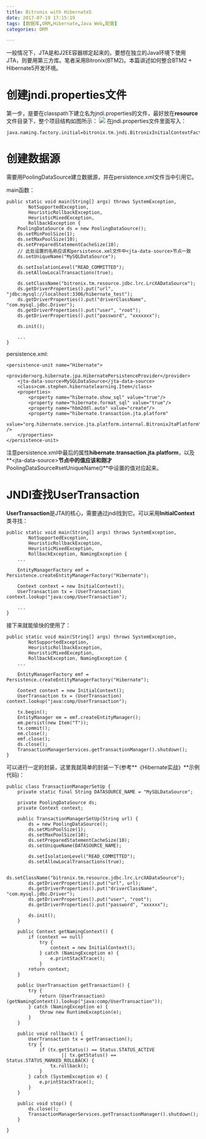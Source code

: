 ```yaml
---
title: Bitronix with Hibernate5
date: 2017-07-19 17:15:19
tags: [数据库,ORM,Hibernate,Java Web,配置]
categories: ORM

---
```

一般情况下，JTA是和J2EE容器绑定起来的。要想在独立的Java环境下使用JTA，则要用第三方库。笔者采用Bitronix(BTM2)。本篇讲述如何整合BTM2 + Hibernate5开发环境。

# 创建jndi.properties文件
第一步，是要在classpath下建立名为jndi.properties的文件，最好放在**resource**文件目录下，整个项目结构如图所示：
![](http://ok34fi9ya.bkt.clouddn.com/%E5%B1%8F%E5%B9%95%E5%BF%AB%E7%85%A7%202017-07-19%20%E4%B8%8B%E5%8D%885.30.51.png)
在jndi.properties文件里面写入：

	java.naming.factory.initial=bitronix.tm.jndi.BitronixInitialContextFactory
# 创建数据源
需要用PoolingDataSource建立数据源，并在persistence.xml文件当中引用它。

main函数：

	public static void main(String[] args) throws SystemException,
            NotSupportedException,
            HeuristicRollbackException,
            HeuristicMixedException,
            RollbackException {
        PoolingDataSource ds = new PoolingDataSource();
        ds.setMinPoolSize(1);
        ds.setMaxPoolSize(10);
        ds.setPreparedStatementCacheSize(10);
        // 此处设置的名称应该和persistence.xml文件中<jta-data-source>节点一致
        ds.setUniqueName("MySQLDataSource");

        ds.setIsolationLevel("READ_COMMITTED");
        ds.setAllowLocalTransactions(true);

        ds.setClassName("bitronix.tm.resource.jdbc.lrc.LrcXADataSource");
        ds.getDriverProperties().put("url", "jdbc:mysql://localhost:3306/hibernate_test");
        ds.getDriverProperties().put("driverClassName", "com.mysql.jdbc.Driver");
        ds.getDriverProperties().put("user", "root");
        ds.getDriverProperties().put("password", "xxxxxxx");

        ds.init();
        
        ...
    }
persistence.xml:

	<persistence-unit name="Hibernate">
        <provider>org.hibernate.jpa.HibernatePersistenceProvider</provider>
        <jta-data-source>MySQLDataSource</jta-data-source>
        <class>com.stephen.hibernatelearning.Item</class>
        <properties>
            <property name="hibernate.show_sql" value="true"/>
            <property name="hibernate.format_sql" value="true"/>
            <property name="hbm2ddl.auto" value="create"/>
            <property name="hibernate.transaction.jta.platform" 
                      value="org.hibernate.service.jta.platform.internal.BitronixJtaPlatform" />
        </properties>
    </persistence-unit>
注意persistence.xml中最后的属性**hibernate.transaction.jta.platform**，以及**&lt;jta-data-source&gt;**节点中的值应该和刚才**PoolingDataSource#setUniqueName()**中设置的值对应起来。
# JNDI查找UserTransaction
**UserTransaction**是JTA的核心，需要通过jndi找到它。可以采用**InitialContext**类寻找：

	public static void main(String[] args) throws SystemException,
            NotSupportedException,
            HeuristicRollbackException,
            HeuristicMixedException,
            RollbackException, NamingException {
        ...
        
        EntityManagerFactory emf = Persistence.createEntityManagerFactory("Hibernate");

        Context context = new InitialContext();
        UserTransaction tx = (UserTransaction) context.lookup("java:comp/UserTransaction");
        
        ...
    }
接下来就能愉快的使用了：

	public static void main(String[] args) throws SystemException,
            NotSupportedException,
            HeuristicRollbackException,
            HeuristicMixedException,
            RollbackException, NamingException {
        ...

        EntityManagerFactory emf = Persistence.createEntityManagerFactory("Hibernate");

        Context context = new InitialContext();
        UserTransaction tx = (UserTransaction) context.lookup("java:comp/UserTransaction");

        tx.begin();
        EntityManager em = emf.createEntityManager();
        em.persist(new Item("T"));
        tx.commit();
        em.close();
        emf.close();
        ds.close();
        TransactionManagerServices.getTransactionManager().shutdown();
    }
可以进行一定的封装，这里我就简单的封装一下(参考**《Hibernate实战》**示例代码)：

	public class TransactionManagerSetUp {
	    private static final String DATASOURCE_NAME = "MySQLDataSource";
	
	    private PoolingDataSource ds;
	    private Context context;
	
	    public TransactionManagerSetUp(String url) {
	        ds = new PoolingDataSource();
	        ds.setMinPoolSize(1);
	        ds.setMaxPoolSize(10);
	        ds.setPreparedStatementCacheSize(10);
	        ds.setUniqueName(DATASOURCE_NAME);
	
	        ds.setIsolationLevel("READ_COMMITTED");
	        ds.setAllowLocalTransactions(true);
	
	        ds.setClassName("bitronix.tm.resource.jdbc.lrc.LrcXADataSource");
	        ds.getDriverProperties().put("url", url);
	        ds.getDriverProperties().put("driverClassName", "com.mysql.jdbc.Driver");
	        ds.getDriverProperties().put("user", "root");
	        ds.getDriverProperties().put("password", "xxxxxx");
	
	        ds.init();
	    }
	
	    public Context getNamingContext() {
	        if (context == null)
	            try {
	                context = new InitialContext();
	            } catch (NamingException e) {
	                e.printStackTrace();
	            }
	        return context;
	    }
	
	    public UserTransaction getTransaction() {
	        try {
	            return (UserTransaction) (getNamingContext().lookup("java:comp/UserTransaction"));
	        } catch (NamingException e) {
	            throw new RuntimeException(e);
	        }
	    }
	
	    public void rollback() {
	        UserTransaction tx = getTransaction();
	        try {
	            if (tx.getStatus() == Status.STATUS_ACTIVE
	                    || tx.getStatus() == Status.STATUS_MARKED_ROLLBACK) {
	                tx.rollback();
	            }
	        } catch (SystemException e) {
	            e.printStackTrace();
	        }
	    }
	
	    public void stop() {
	        ds.close();
	        TransactionManagerServices.getTransactionManager().shutdown();
	    }

	}